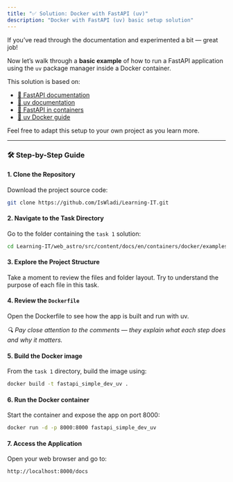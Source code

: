 ```yaml
---
title: "✅ Solution: Docker with FastAPI (uv)"
description: "Docker with FastAPI (uv) basic setup solution"
---
```


If you’ve read through the documentation and experimented a bit — great job!

Now let’s walk through a **basic example** of how to run a FastAPI application using the `uv` package manager inside a Docker container.

This solution is based on:

- [📘 FastAPI documentation](https://fastapi.tiangolo.com/)
- [📘 uv documentation](https://docs.astral.sh/uv/)
- [📘 FastAPI in containers](https://fastapi.tiangolo.com/deployment/docker/)
- [📘 uv Docker guide](https://docs.astral.sh/uv/guides/integration/docker/)

Feel free to adapt this setup to your own project as you learn more.

---

### 🛠️ Step-by-Step Guide

#### 1. Clone the Repository

Download the project source code:

```bash
git clone https://github.com/IsWladi/Learning-IT.git
```

#### 2. Navigate to the Task Directory

Go to the folder containing the `task 1` solution:

```bash
cd Learning-IT/web_astro/src/content/docs/en/containers/docker/examples/fastapi/task1
```

#### 3. Explore the Project Structure

Take a moment to review the files and folder layout. Try to understand the purpose of each file in this task.

#### 4. Review the `Dockerfile`

Open the Dockerfile to see how the app is built and run with uv.

_🔍 Pay close attention to the comments — they explain what each step does and why it matters._

#### 5. Build the Docker image

From the `task 1` directory, build the image using:

```bash
docker build -t fastapi_simple_dev_uv .
```

#### 6. Run the Docker container

Start the container and expose the app on port 8000:

```bash
docker run -d -p 8000:8000 fastapi_simple_dev_uv
```

#### 7. Access the Application

Open your web browser and go to:

```
http://localhost:8000/docs
```
